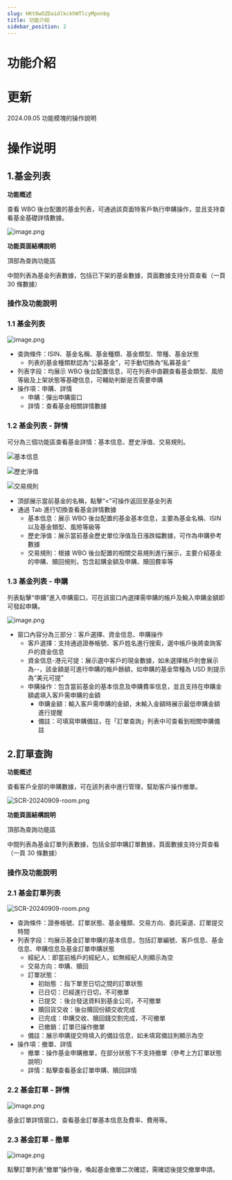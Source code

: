 ```yaml
---
slug: HKt0wOZDaidlkckhWTlcyMpnnbg
title: 功能介紹
sidebar_position: 2
---
```



# 功能介紹


# 更新


2024.09.05   功能模塊的操作說明


# 操作说明


## 1.基金列表


**功能概述**


查看 WBO 後台配置的基金列表，可通過該頁面特客戶執行申購操作，並且支持查看基金基礎詳情數據。


![image.png](/assets/9c8b070ae457f2c011c59d7513ef0fb1.png)


**功能頁面結構說明**


頂部為查詢功能區


中間列表為基金列表數據，包括已下架的基金數據，頁面數據支持分頁查看（一頁 30 條數據）


### **操作及功能說明**


### 1.1 基金列表


![image.png](/assets/d21fd38f0f653468acf95a0acb7cd1c2.png)

- 查詢條件：ISIN、基金名稱、基金種類、基金類型、幣種、基金狀態
    - 列表的基金種類默認為“公募基金”，可手動切換為“私募基金”
- 列表字段：均展示 WBO 後台配置信息，可在列表中直觀查看基金類型、風險等級及上架狀態等基礎信息，可輔助判斷是否需要申購
- 操作項：申購、詳情
    - 申購：彈出申購窗口
    - 詳情：查看基金相關詳情數據

### 1.2 基金列表 - 詳情


可分為三個功能區查看基金詳情：基本信息、歷史淨值、交易規則。


![基本信息](/assets/0156527865b8ff8c42729e525b8f3f70.png)


![歷史淨值](/assets/a44a71e4ef40ab6ab8a69a745af252b6.png)


![交易規則](/assets/70d7ba23df9aa08d684eb23405d08be4.png)

- 頂部展示當前基金的名稱，點擊“<”可操作返回至基金列表
- 通過 Tab 進行切換查看基金詳情數據
    - 基本信息：展示 WBO 後台配置的基金基本信息，主要為基金名稱、ISIN 以及基金類型、風險等級等
    - 歷史淨值：展示當前基金歷史單位淨值及日漲跌幅數據，可作為申購參考數據
    - 交易規則：根據 WBO 後台配置的相關交易規則進行展示，主要介紹基金的申購、贖回規則，包含起購金額及申購、贖回費率等

### 1.3 基金列表 - 申購


列表點擊“申購”進入申購窗口，可在該窗口內選擇需申購的帳戶及輸入申購金額即可發起申購。


![image.png](/assets/f86ac19046474c86b3edf6c56f88cf2d.png)

- 窗口內容分為三部分：客戶選擇、資金信息、申購操作
    - 客戶選擇：支持通過證券帳號、客戶姓名進行搜索，選中帳戶後將查詢客戶的資金信息
    - 資金信息-港元可提：展示選中客戶的現金數據，如未選擇帳戶則會展示為--，該金額是可進行申購的帳戶餘額，如申購的基金幣種為 USD 則提示為“美元可提”
    - 申購操作：包含當前基金的基本信息及申購費率信息，並且支持在申購金額處填入客戶需申購的金額
        - 申購金額：輸入客戶需申購的金額，未輸入金額時展示最低申購金額進行提醒
        - 備註：可填寫申購備註，在「訂單查詢」列表中可查看到相關申購備註

## 2.訂單查詢


**功能概述**


查看客戶全部的申購數據，可在該列表中進行管理，幫助客戶操作撤單。


![SCR-20240909-room.png](/assets/388ea9e9fe6a2ed8af51c5b7a00cfae2.png)


**功能頁面結構說明**


頂部為查詢功能區


中間列表為基金訂單列表數據，包括全部申購訂單數據，頁面數據支持分頁查看（一頁 30 條數據）


### **操作及功能說明**


### 2.1 基金訂單列表


![SCR-20240909-room.png](/assets/caa6cc87b654c8d9799c3271d01617a5.png)

- 查詢條件：證券帳號、訂單狀態、基金種類、交易方向、委託渠道、訂單提交時間
- 列表字段：均展示基金訂單申購的基本信息，包括訂單編號、客戶信息、基金信息、申購信息及基金訂單申購狀態
    - 經紀人：即當前帳戶的經紀人，如無經紀人則顯示為空
    - 交易方向：申購、贖回
    - 訂單狀態：
        - 初始態 ：指下單至日切之間的訂單狀態
        - 已日切：已經進行日切，不可撤單
        - 已提交 ：後台發送資料到基金公司，不可撤單
        - 贖回貨交收：後台贖回份額交收完成
        - 已完成：申購交收、贖回錢交割完成，不可撤單
        - 已撤銷：訂單已操作撤單
    - 備註：展示申購提交時填入的備註信息，如未填寫備註則顯示為空
- 操作項：撤單、詳情
    - 撤單：操作基金申購撤單，在部分狀態下不支持撤單（參考上方訂單狀態說明）
    - 詳情：點擊查看基金訂單申購、贖回詳情

### 2.2 基金訂單 - 詳情


![image.png](/assets/8a6f02a5e75757f5f860e501986bb754.png)


基金訂單詳情窗口，查看基金訂單基本信息及費率、費用等。


### 2.3 基金訂單 - 撤單


![image.png](/assets/d791d9c7f84f880b261002796f7213d9.png)


點擊訂單列表“撤單”操作後，喚起基金撤單二次確認，需確認後提交撤單申請。

